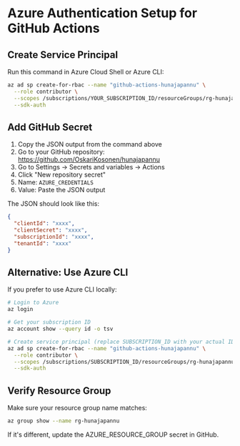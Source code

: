 # Azure Authentication Setup for GitHub Actions

## Create Service Principal

Run this command in Azure Cloud Shell or Azure CLI:

```bash
az ad sp create-for-rbac --name "github-actions-hunajapannu" \
  --role contributor \
  --scopes /subscriptions/YOUR_SUBSCRIPTION_ID/resourceGroups/rg-hunajapannu \
  --sdk-auth
```

## Add GitHub Secret

1. Copy the JSON output from the command above
2. Go to your GitHub repository: https://github.com/OskariKosonen/hunajapannu
3. Go to Settings → Secrets and variables → Actions
4. Click "New repository secret"
5. Name: `AZURE_CREDENTIALS`
6. Value: Paste the JSON output

The JSON should look like this:
```json
{
  "clientId": "xxxx",
  "clientSecret": "xxxx",
  "subscriptionId": "xxxx",
  "tenantId": "xxxx"
}
```

## Alternative: Use Azure CLI

If you prefer to use Azure CLI locally:

```bash
# Login to Azure
az login

# Get your subscription ID
az account show --query id -o tsv

# Create service principal (replace SUBSCRIPTION_ID with your actual ID)
az ad sp create-for-rbac --name "github-actions-hunajapannu" \
  --role contributor \
  --scopes /subscriptions/SUBSCRIPTION_ID/resourceGroups/rg-hunajapannu \
  --sdk-auth
```

## Verify Resource Group

Make sure your resource group name matches:
```bash
az group show --name rg-hunajapannu
```

If it's different, update the AZURE_RESOURCE_GROUP secret in GitHub.